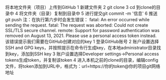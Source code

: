 将本地文件夹（项目）上传到GitHub
1 新建文件夹
2 git clone
3 cd 到clone的目录中
4 将文件夹（目录）复制到目录中
5 进行提交git commit -m '信息'
6 推送git push
注：在执行第六步时会发生错误：
fatal: An error occurred while sending the request.
fatal: The request was aborted: Could not create SSL/TLS secure channel.
remote: Support for password authentication was removed on August 13, 2021. Please use a personal access token instead.
该错误提示我们需要在GitHub创建对应的key
1 登录GitHub账号
2 账户设置选择SSH and GPG keys，并按照提示在命令行生成key，在本地administrator目录找到key，添加到SSH key
3 账户设置选择Developer settings->Personal access tokens生成token，并复制该token
4 进入本机之前的clone的目录，编辑config文件，将token添加到URL中，格式为：url=https://你的token@你的项目git网络地址